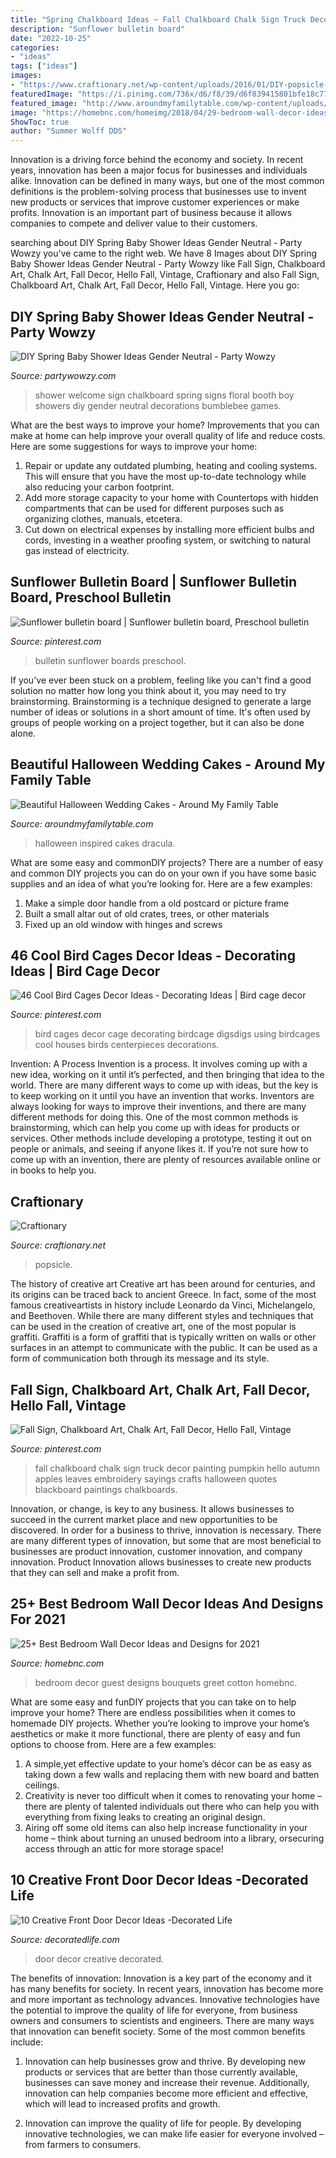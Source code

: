```yaml
---
title: "Spring Chalkboard Ideas ~ Fall Chalkboard Chalk Sign Truck Decor Painting Pumpkin Hello Autumn Apples Leaves Embroidery Sayings Crafts Halloween Quotes Blackboard Paintings Chalkboards"
description: "Sunflower bulletin board"
date: "2022-10-25"
categories:
- "ideas"
tags: ["ideas"]
images:
- "https://www.craftionary.net/wp-content/uploads/2016/01/DIY-popsicle-sticks-birds.jpg"
featuredImage: "https://i.pinimg.com/736x/d6/f8/39/d6f839415801bfe18c77820c8fa635a0.jpg"
featured_image: "http://www.aroundmyfamilytable.com/wp-content/uploads/2015/10/dracula-inspired-halloween-wedding-110.jpg"
image: "https://homebnc.com/homeimg/2018/04/29-bedroom-wall-decor-ideas-homebnc.jpg"
ShowToc: true
author: "Summer Wolff DDS"
---
```



Innovation is a driving force behind the economy and society. In recent years, innovation has been a major focus for businesses and individuals alike. Innovation can be defined in many ways, but one of the most common definitions is the problem-solving process that businesses use to invent new products or services that improve customer experiences or make profits. Innovation is an important part of business because it allows companies to compete and deliver value to their customers.

	

		
searching about DIY Spring Baby Shower Ideas Gender Neutral - Party Wowzy you've came to the right web. We have 8 Images about DIY Spring Baby Shower Ideas Gender Neutral - Party Wowzy like Fall Sign, Chalkboard Art, Chalk Art, Fall Decor, Hello Fall, Vintage, Craftionary and also Fall Sign, Chalkboard Art, Chalk Art, Fall Decor, Hello Fall, Vintage. Here you go:
		
    
## DIY Spring Baby Shower Ideas Gender Neutral - Party Wowzy

<img loading=lazy src="https://partywowzy.com/wp-content/uploads/2018/12/Welcome-baby-chalkboard-sign.jpg" onerror="this.onerror=null;this.src='https://tse1.mm.bing.net/th?id=OIP.qAmdsRULTX_YZJ2tLCCl_QHaJ4&amp;pid=15.1';" alt="DIY Spring Baby Shower Ideas Gender Neutral - Party Wowzy">

_Source: partywowzy.com_

>shower welcome sign chalkboard spring signs floral booth boy showers diy gender neutral decorations bumblebee games. 

	

What are the best ways to improve your home?
Improvements that you can make at home can help improve your overall quality of life and reduce costs. Here are some suggestions for ways to improve your home: 
1. Repair or update any outdated plumbing, heating and cooling systems. This will ensure that you have the most up-to-date technology while also reducing your carbon footprint. 
2. Add more storage capacity to your home with Countertops with hidden compartments that can be used for different purposes such as organizing clothes, manuals, etcetera. 
3. Cut down on electrical expenses by installing more efficient bulbs and cords, investing in a weather proofing system, or switching to natural gas instead of electricity. 

    
## Sunflower Bulletin Board | Sunflower Bulletin Board, Preschool Bulletin

<img loading=lazy src="https://i.pinimg.com/736x/d6/f8/39/d6f839415801bfe18c77820c8fa635a0.jpg" onerror="this.onerror=null;this.src='https://tse3.mm.bing.net/th?id=OIP.7sdv0qsLab3vPrbiDsd-vQHaJ3&amp;pid=15.1';" alt="Sunflower bulletin board | Sunflower bulletin board, Preschool bulletin">

_Source: pinterest.com_

>bulletin sunflower boards preschool. 

	

If you've ever been stuck on a problem, feeling like you can't find a good solution no matter how long you think about it, you may need to try brainstorming. Brainstorming is a technique designed to generate a large number of ideas or solutions in a short amount of time. It's often used by groups of people working on a project together, but it can also be done alone.

    
## Beautiful Halloween Wedding Cakes - Around My Family Table

<img loading=lazy src="http://www.aroundmyfamilytable.com/wp-content/uploads/2015/10/dracula-inspired-halloween-wedding-110.jpg" onerror="this.onerror=null;this.src='https://tse3.mm.bing.net/th?id=OIP.VrsmlRhJHTSvktyKmVqzSAHaLH&amp;pid=15.1';" alt="Beautiful Halloween Wedding Cakes - Around My Family Table">

_Source: aroundmyfamilytable.com_

>halloween inspired cakes dracula. 

	

What are some easy and commonDIY projects?
There are a number of easy and common DIY projects you can do on your own if you have some basic supplies and an idea of what you’re looking for. Here are a few examples:
1. Make a simple door handle from a old postcard or picture frame
2. Built a small altar out of old crates, trees, or other materials
3. Fixed up an old window with hinges and screws

    
## 46 Cool Bird Cages Decor Ideas - Decorating Ideas | Bird Cage Decor

<img loading=lazy src="https://i.pinimg.com/originals/a3/88/f7/a388f713804fd30003a89f5ebc2074c4.jpg" onerror="this.onerror=null;this.src='https://tse2.mm.bing.net/th?id=OIP.J_xbzTfk5l_ba7zUgsv4HgHaLH&amp;pid=15.1';" alt="46 Cool Bird Cages Decor Ideas - Decorating Ideas | Bird cage decor">

_Source: pinterest.com_

>bird cages decor cage decorating birdcage digsdigs using birdcages cool houses birds centerpieces decorations. 

	

Invention: A Process
Invention is a process. It involves coming up with a new idea, working on it until it’s perfected, and then bringing that idea to the world. There are many different ways to come up with ideas, but the key is to keep working on it until you have an invention that works. Inventors are always looking for ways to improve their inventions, and there are many different methods for doing this. One of the most common methods is brainstorming, which can help you come up with ideas for products or services. Other methods include developing a prototype, testing it out on people or animals, and seeing if anyone likes it. If you’re not sure how to come up with an invention, there are plenty of resources available online or in books to help you.

    
## Craftionary

<img loading=lazy src="https://www.craftionary.net/wp-content/uploads/2016/01/DIY-popsicle-sticks-birds.jpg" onerror="this.onerror=null;this.src='https://tse2.mm.bing.net/th?id=OIP.Vq6uXffdcfJ0JrkYyIjmQwHaKj&amp;pid=15.1';" alt="Craftionary">

_Source: craftionary.net_

>popsicle. 

	

The history of creative art
Creative art has been around for centuries, and its origins can be traced back to ancient Greece. In fact, some of the most famous creativeartists in history include Leonardo da Vinci, Michelangelo, and Beethoven. While there are many different styles and techniques that can be used in the creation of creative art, one of the most popular is graffiti. Graffiti is a form of graffiti that is typically written on walls or other surfaces in an attempt to communicate with the public. It can be used as a form of communication both through its message and its style.

    
## Fall Sign, Chalkboard Art, Chalk Art, Fall Decor, Hello Fall, Vintage

<img loading=lazy src="https://s-media-cache-ak0.pinimg.com/736x/63/ad/5a/63ad5aa25f8e9da6483bd0bcd7dffa55.jpg" onerror="this.onerror=null;this.src='https://tse2.mm.bing.net/th?id=OIP.8gFGGmPCPYZXbHEpMQc84QHaHa&amp;pid=15.1';" alt="Fall Sign, Chalkboard Art, Chalk Art, Fall Decor, Hello Fall, Vintage">

_Source: pinterest.com_

>fall chalkboard chalk sign truck decor painting pumpkin hello autumn apples leaves embroidery sayings crafts halloween quotes blackboard paintings chalkboards. 

	

Innovation, or change, is key to any business. It allows businesses to succeed in the current market place and new opportunities to be discovered. In order for a business to thrive, innovation is necessary. There are many different types of innovation, but some that are most beneficial to businesses are product innovation, customer innovation, and company innovation. Product Innovation allows businesses to create new products that they can sell and make a profit from.

    
## 25+ Best Bedroom Wall Decor Ideas And Designs For 2021

<img loading=lazy src="https://homebnc.com/homeimg/2018/04/29-bedroom-wall-decor-ideas-homebnc.jpg" onerror="this.onerror=null;this.src='https://tse1.mm.bing.net/th?id=OIP.QlzK70GmVTn5FLgloNzo0gHaJP&amp;pid=15.1';" alt="25+ Best Bedroom Wall Decor Ideas and Designs for 2021">

_Source: homebnc.com_

>bedroom decor guest designs bouquets greet cotton homebnc. 

	

What are some easy and funDIY projects that you can take on to help improve your home?
There are endless possibilities when it comes to homemade DIY projects. Whether you’re looking to improve your home’s aesthetics or make it more functional, there are plenty of easy and fun options to choose from. Here are a few examples: 
1. A simple,yet effective update to your home’s décor can be as easy as taking down a few walls and replacing them with new board and batten ceilings. 
2. Creativity is never too difficult when it comes to renovating your home – there are plenty of talented individuals out there who can help you with everything from fixing leaks to creating an original design. 
3. Airing off some old items can also help increase functionality in your home – think about turning an unused bedroom into a library, orsecuring access through an attic for more storage space!

    
## 10 Creative Front Door Decor Ideas -Decorated Life

<img loading=lazy src="http://decoratedlife.com/wp-content/uploads/2017/03/front-door-decor-3-253x450.jpg" onerror="this.onerror=null;this.src='https://tse1.mm.bing.net/th?id=OIP.GtXX-dBN3FS0jOTJm_aMNAAAAA&amp;pid=15.1';" alt="10 Creative Front Door Decor Ideas -Decorated Life">

_Source: decoratedlife.com_

>door decor creative decorated. 

	

The benefits of innovation:
Innovation is a key part of the economy and it has many benefits for society. In recent years, innovation has become more and more important as technology advances. Innovative technologies have the potential to improve the quality of life for everyone, from business owners and consumers to scientists and engineers.
There are many ways that innovation can benefit society. Some of the most common benefits include: 

1. Innovation can help businesses grow and thrive. By developing new products or services that are better than those currently available, businesses can save money and increase their revenue. Additionally, innovation can help companies become more efficient and effective, which will lead to increased profits and growth. 

2. Innovation can improve the quality of life for people. By developing innovative technologies, we can make life easier for everyone involved – from farmers to consumers.

